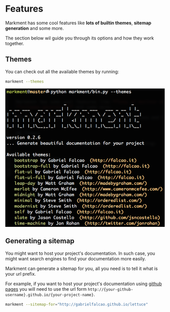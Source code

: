 # Features

Markment has some cool features like **lots of builtin themes**,
**sitemap generation** and some more.

The section below wil guide you through its options and how they work together.


## Themes

You can check out all the available themes by running:

```sh
markment --themes
```

![themes.png](themes.png)

## Generating a sitemap

You might want to host your project's documentation. In such case, you
might want search engines to find your documentation more easily.

Markment can generate a sitemap for you, all you need is to tell it
what is your url prefix.

For example, if you want to host your project's documentation using
[github pages](http://pages.github.com/) you will need to use the url form `http://{your-github-username}.github.io/{your-project-name}`.

```sh
markment --sitemap-for="http://gabrielfalcao.github.io/lettuce"
```
